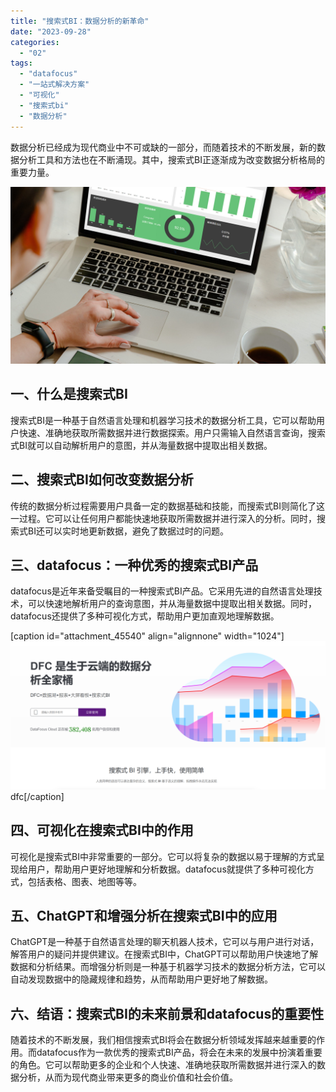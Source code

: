```yaml
---
title: "搜索式BI：数据分析的新革命"
date: "2023-09-28"
categories: 
  - "02"
tags: 
  - "datafocus"
  - "一站式解决方案"
  - "可视化"
  - "搜索式bi"
  - "数据分析"
---
```


数据分析已经成为现代商业中不可或缺的一部分，而随着技术的不断发展，新的数据分析工具和方法也在不断涌现。其中，搜索式BI正逐渐成为改变数据分析格局的重要力量。

![封面](images/1661242604-pexels-antoni-shkraba-4348403-scaled.jpg)

## 一、什么是搜索式BI

搜索式BI是一种基于自然语言处理和机器学习技术的数据分析工具，它可以帮助用户快速、准确地获取所需数据并进行数据探索。用户只需输入自然语言查询，搜索式BI就可以自动解析用户的意图，并从海量数据中提取出相关数据。

## 二、搜索式BI如何改变数据分析

传统的数据分析过程需要用户具备一定的数据基础和技能，而搜索式BI则简化了这一过程。它可以让任何用户都能快速地获取所需数据并进行深入的分析。同时，搜索式BI还可以实时地更新数据，避免了数据过时的问题。

## 三、datafocus：一种优秀的搜索式BI产品

datafocus是近年来备受瞩目的一种搜索式BI产品。它采用先进的自然语言处理技术，可以快速地解析用户的查询意图，并从海量数据中提取出相关数据。同时，datafocus还提供了多种可视化方式，帮助用户更加直观地理解数据。

\[caption id="attachment\_45540" align="alignnone" width="1024"\]![](images/1686616238-%E5%BE%AE%E4%BF%A1%E6%88%AA%E5%9B%BE_20230512142316.png) dfc\[/caption\]

## 四、可视化在搜索式BI中的作用

可视化是搜索式BI中非常重要的一部分。它可以将复杂的数据以易于理解的方式呈现给用户，帮助用户更好地理解和分析数据。datafocus就提供了多种可视化方式，包括表格、图表、地图等等。

## 五、ChatGPT和增强分析在搜索式BI中的应用

ChatGPT是一种基于自然语言处理的聊天机器人技术，它可以与用户进行对话，解答用户的疑问并提供建议。在搜索式BI中，ChatGPT可以帮助用户快速地了解数据和分析结果。而增强分析则是一种基于机器学习技术的数据分析方法，它可以自动发现数据中的隐藏规律和趋势，从而帮助用户更好地了解数据。

## 六、结语：搜索式BI的未来前景和datafocus的重要性

随着技术的不断发展，我们相信搜索式BI将会在数据分析领域发挥越来越重要的作用。而datafocus作为一款优秀的搜索式BI产品，将会在未来的发展中扮演着重要的角色。它可以帮助更多的企业和个人快速、准确地获取所需数据并进行深入的数据分析，从而为现代商业带来更多的商业价值和社会价值。
